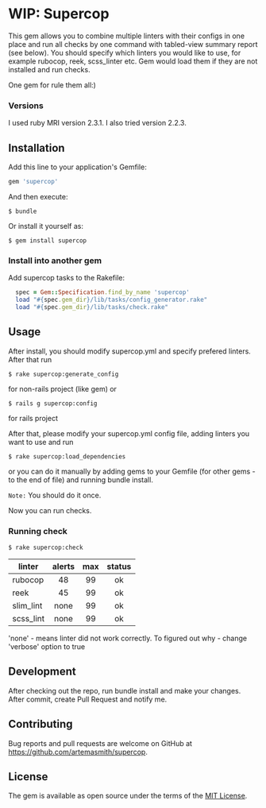 # WIP: Supercop

This gem allows you to combine multiple linters with their configs in one place and run all checks by one command with tabled-view summary report (see below).
You should specify which linters you would like to use, for example rubocop, reek,
scss_linter etc. Gem would load them if they are not installed and run checks.

One gem for rule them all:)

### Versions

I used ruby MRI version 2.3.1. I also tried version 2.2.3.

## Installation

Add this line to your application's Gemfile:

```ruby
gem 'supercop'
```

And then execute:

    $ bundle

Or install it yourself as:

    $ gem install supercop

### Install into another gem

Add supercop tasks to the Rakefile:

```ruby
  spec = Gem::Specification.find_by_name 'supercop'
  load "#{spec.gem_dir}/lib/tasks/config_generator.rake"
  load "#{spec.gem_dir}/lib/tasks/check.rake"
```

## Usage

After install, you should modify supercop.yml and specify prefered linters.
After that run

    $ rake supercop:generate_config

for non-rails project (like gem) or

    $ rails g supercop:config

for rails project

After that, please modify your supercop.yml config file, adding linters you want to use and run

    $ rake supercop:load_dependencies

or you can do it manually by adding gems to your Gemfile (for other gems - to the end of file) and running bundle install.

`Note:` You should do it once.

Now you can run checks.

### Running check

    $ rake supercop:check

  |       linter       |       alerts       |        max         |       status       |
  | ------------------ |:------------------:|:------------------:|:------------------:|
  |      rubocop       |         48         |         99         |         ok         |
  |        reek        |         45         |         99         |         ok         |
  |     slim_lint      |        none        |         99         |         ok         |
  |     scss_lint      |        none        |         99         |         ok         |

  'none' - means linter did not work correctly. To figured out why - change 'verbose' option to true

## Development

After checking out the repo, run bundle install and make your changes. After commit, create Pull Request and notify me.

## Contributing

Bug reports and pull requests are welcome on GitHub at https://github.com/artemasmith/supercop.

## License

The gem is available as open source under the terms of the [MIT License](http://opensource.org/licenses/MIT).
